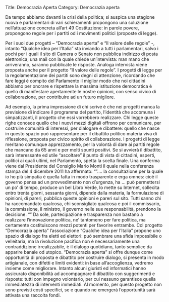 Title: Democrazia Aperta
Category: Democrazia aperta

Da tempo abbiamo davanti la crisi della politica; si auspica una stagione nuova e parlamentari di vari schieramenti propongono una soluzione nell’attuazione concreta all’art 49 Costituzione: in parole povere, propongono regole per i partiti od i movimenti politici (proposte di legge).

Per i suoi due progetti – “Democrazia aperta” e “Il valore delle regole” -, intanto “Qualche idea per l’Italia” sta inviando a tutti i parlamentari, salvo i pochi per i quali il sito di Camera o Senato non pubblica indirizzo di posta elettronica, una mail con la quale chiede un’intervista: man mano che arriveranno, saranno pubblicate le risposte. Analoga intervista viene proposta anche per il progetto “Il valore delle regole”. I progetti di legge per la regolamentazione dei partiti sono degni di attenzione, ricordando che fare leggi è compito del Parlamento il miglior modo che noi cittadini abbiamo per onorare e rispettare la massima istituzione democratica è quello di manifestare apertamente le nostre opinioni, con senso civico di collaborazione, per contribuire ad un futuro migliore.

Ad esempio, la prima impressione di chi scrive è che nei progetti manca la previsione di indicare il programma del partito, l’identità che accomuna i simpatizzanti, il progetto che essi vorrebbero realizzare.
Chi legge queste righe conosce quello che i nuovi mezzi digitali offrono per comunicare, per costruire comunità di interessi, per dialogare e dibattere: quello che nasce in questo spazio può rappresentare per il dibattito politico materia viva di riflessione, proposta per civico spirito di collaborazione.
I progetti di legge meritano comunque apprezzamento, per la volontà di dare ai partiti regole che mancano da 65 anni e per molti spunti positivi.
Se si avvierà il dibattito, sarà interessante ed utile “ascoltare” il punto di vista di cittadini, esperti, politici ai quali ultimi, nel Parlamento, spetta la scelta finale. Una conferma viene dal Presidente del Consiglio Mario Monti il quale nella conferenza stampa del 4 dicembre 2011 ha affermato: “”…. la consultazione per la quale io ho più simpatia è quella fatta in modo trasparente e erga omnes: cioè il governo pensa ad un provvedimento non d’urgenza, ha … può permettersi un po’ di tempo, produce un bel Libro Verde, lo mette su Internet, sollecita entro trenta giorni, sessanta giorni, dipende dalla materia, la formulazione di opinioni, di pareri, pubblica queste opinioni e pareri sul sito. Tutti sanno chi ha raccomandato qualcosa, chi sconsigliato qualcosa e poi il commissario, la commissione, il ministro, il governo nelle sue responsabilità, prendono la decisione. “”
Da sole, partecipazione e trasparenza non bastano a realizzare l’innovazione politica, ne’ tantomeno per fare politica, ma certamente costituiscono mezzi potenti per favorire entrambe.
Col progetto “Democrazia aperta” l’associazione “Qualche idea per l’Italia” propone uno spazio di dialogo fra eletti ed elettori: può sembrare una sfida impossibile o velleitaria, ma la rivoluzione pacifica non è necessariamente una contraddizione irrealizzabile, è il dialogo quotidiano, tanto semplice da apparire banale od utopico. “Democrazia aperta” si offre dunque come opportunità di proposta e dibattito per costruire dialogo, si presenta in modo artigianale, con difetti e limiti evidenti: in base all’accoglienza, vedremo insieme come migliorare.
Intanto alcuni giuristi ed informatici hanno assicurato disponibilità ad accompagnare il dibattito con suggerimenti e risposte: tutti con impegno volontario, per cui nessuno garantisce quella immediatezza di interventi immediati.
Al momento, per questo progetto non sono previsti costi specifici, se e quando ne emergerà l’opportunità sarà attivata una raccolta fondi.
